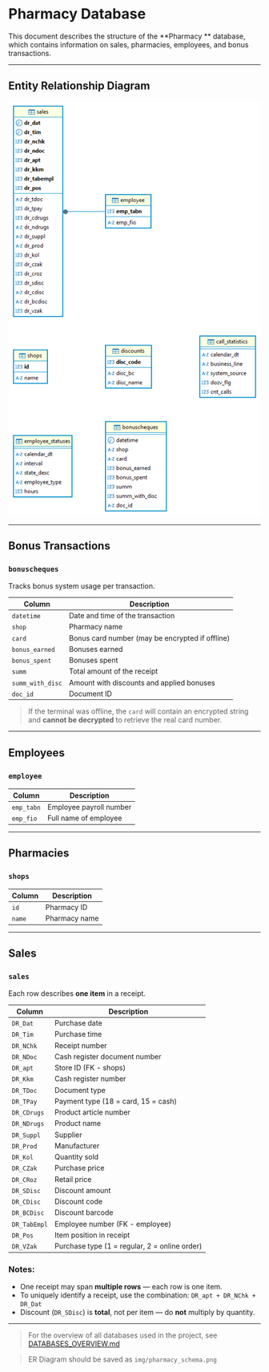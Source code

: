 #  Pharmacy Database

This document describes the structure of the **Pharmacy ** database, which contains information on sales, pharmacies, employees, and bonus transactions.

---

##  Entity Relationship Diagram

![Apteka ER Diagram](../img/pharmacy_schema.png)

---

##  Bonus Transactions

### `bonuscheques`

Tracks bonus system usage per transaction.

| Column           | Description                                                                 |
|------------------|-----------------------------------------------------------------------------|
| `datetime`       | Date and time of the transaction                                            |
| `shop`           | Pharmacy name                                                               |
| `card`           | Bonus card number (may be encrypted if offline)                            |
| `bonus_earned`   | Bonuses earned                                                              |
| `bonus_spent`    | Bonuses spent                                                               |
| `summ`           | Total amount of the receipt                                                 |
| `summ_with_disc` | Amount with discounts and applied bonuses                                   |
| `doc_id`         | Document ID                                                                 |

>  If the terminal was offline, the `card` will contain an encrypted string and **cannot be decrypted** to retrieve the real card number.

---

##  Employees

### `employee`

| Column     | Description               |
|------------|---------------------------|
| `emp_tabn` | Employee payroll number   |
| `emp_fio`  | Full name of employee     |

---

##  Pharmacies

### `shops`

| Column | Description        |
|--------|--------------------|
| `id`   | Pharmacy ID        |
| `name` | Pharmacy name      |

---

##  Sales

### `sales`

Each row describes **one item** in a receipt.

| Column        | Description                                                      |
|---------------|------------------------------------------------------------------|
| `DR_Dat`      | Purchase date                                                    |
| `DR_Tim`      | Purchase time                                                    |
| `DR_NChk`     | Receipt number                                                   |
| `DR_NDoc`     | Cash register document number                                    |
| `DR_apt`      | Store ID (FK - shops)                                            |
| `DR_Kkm`      | Cash register number                                             |
| `DR_TDoc`     | Document type                                                    |
| `DR_TPay`     | Payment type (18 = card, 15 = cash)                              |
| `DR_CDrugs`   | Product article number                                           |
| `DR_NDrugs`   | Product name                                                     |
| `DR_Suppl`    | Supplier                                                         |
| `DR_Prod`     | Manufacturer                                                     |
| `DR_Kol`      | Quantity sold                                                    |
| `DR_CZak`     | Purchase price                                                   |
| `DR_CRoz`     | Retail price                                                     |
| `DR_SDisc`    | Discount amount                                                  |
| `DR_CDisc`    | Discount code                                                    |
| `DR_BCDisc`   | Discount barcode                                                 |
| `DR_TabEmpl`  | Employee number (FK - employee)                                  |
| `DR_Pos`      | Item position in receipt                                         |
| `DR_VZak`     | Purchase type (1 = regular, 2 = online order)                    |

###  Notes:

- One receipt may span **multiple rows** — each row is one item.
- To uniquely identify a receipt, use the combination: `DR_apt + DR_NChk + DR_Dat`
- Discount (`DR_SDisc`) is **total**, not per item — do **not** multiply by quantity.

---

>  For the overview of all databases used in the project, see [DATABASES_OVERVIEW.md](../DATABASES_OVERVIEW.md)

>  ER Diagram should be saved as `img/pharmacy_schema.png`